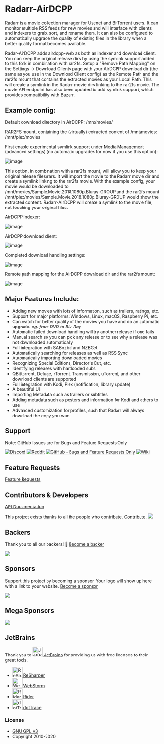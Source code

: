 # Radarr-AirDCPP

Radarr is a movie collection manager for Usenet and BitTorrent users. It can monitor multiple RSS feeds for new movies and will interface with clients and indexers to grab, sort, and rename them. It can also be configured to automatically upgrade the quality of existing files in the library when a better quality format becomes available.

Radar-AirDCPP adds airdcpp-web as both an indexer and download client. You can keep the original release dirs by using the symlink support added to this fork in combination with rar2fs. Setup a "Remove Path Mapping" on the Settings -> Download Clients page with your AirDCPP download dir (the same as you use in the Download Client config) as the Remote Path and the rar2fs mount that contains the extracted movies as your Local Path. This will create a symlink in the Radarr movie dirs linking to the rar2fs movie. The movie API endpoint has also been updated to add symlink support, which provides compatibility with Bazarr.

## Example config:

Default download directory in AirDCPP: /mnt/movies/

RAR2FS mount, containing the (virtually) extracted content of /mnt/movies: /mnt/plex/movies

First enable experimental symlink support under Media Management (advanced settings) (no automatic upgrades for now if you use this option):

![image](https://user-images.githubusercontent.com/1114597/102639917-00ba3f00-415a-11eb-8eb8-30670bb0ef46.png)

This option, in combination with a rar2fs mount, will allow you to keep your original release files/rars. It will import the movie to the Radarr movie dir and create a symlink linking to the rar2fs movie. With the example config, your movie would be downloaded to /mnt/movies/Sample.Movie.2018.1080p.Bluray-GROUP and the rar2fs mount /mnt/plex/movies/Sample.Movie.2018.1080p.Bluray-GROUP would show the extracted content. Radarr-AirDCPP will create a symlink to the movie file, not touching your original files.

AirDCPP indexer:

![image](https://user-images.githubusercontent.com/1114597/102640118-4aa32500-415a-11eb-83b7-e25eddf38993.png)

AirDCPP download client:

![image](https://user-images.githubusercontent.com/1114597/102640233-76bea600-415a-11eb-8aab-226440e5a69e.png)

Completed download handling settings:

![image](https://user-images.githubusercontent.com/1114597/102641323-3102dd00-415c-11eb-98b5-f4836be3caa6.png)

Remote path mapping for the AirDCPP download dir and the rar2fs mount:

![image](https://user-images.githubusercontent.com/1114597/102640513-dddc5a80-415a-11eb-80a4-d68be79dbc9d.png)


## Major Features Include:

* Adding new movies with lots of information, such as trailers, ratings, etc.
* Support for major platforms: Windows, Linux, macOS, Raspberry Pi, etc.
* Can watch for better quality of the movies you have and do an automatic upgrade. *eg. from DVD to Blu-Ray*
* Automatic failed download handling will try another release if one fails
* Manual search so you can pick any release or to see why a release was not downloaded automatically
* Full integration with SABnzbd and NZBGet
* Automatically searching for releases as well as RSS Sync
* Automatically importing downloaded movies
* Recognizing Special Editions, Director's Cut, etc.
* Identifying releases with hardcoded subs
* QBittorrent, Deluge, rTorrent, Transmission, uTorrent, and other download clients are supported 
* Full integration with Kodi, Plex (notification, library update)
* A beautiful UI
* Importing Metadata such as trailers or subtitles
* Adding metadata such as posters and information for Kodi and others to use
* Advanced customization for profiles, such that Radarr will always download the copy you want

## Support
Note: GitHub Issues are for Bugs and Feature Requests Only

[![Discord](https://img.shields.io/badge/discord-chat-7289DA.svg?maxAge=60)](https://discord.gg/r5wJPt9)
[![Reddit](https://img.shields.io/badge/reddit-discussion-FF4500.svg?maxAge=60)](https://www.reddit.com/r/Radarr)
[![GitHub - Bugs and Feature Requests Only](https://img.shields.io/badge/github-issues-red.svg?maxAge=60)](https://github.com/Radarr/Radarr/issues)
[![Wiki](https://img.shields.io/badge/servarr-wiki-181717.svg?maxAge=60)](https://wiki.servarr.com/Radarr)

## Feature Requests

[Feature Requests](https://github.com/Radarr/Radarr/issues/new?assignees=&labels=Type%3A+Enhancement&template=feature_request.md&title=)

## Contributors & Developers
[API Documentation](https://radarr.video/docs/api/)

This project exists thanks to all the people who contribute. [Contribute](CONTRIBUTING.md).
<a href="https://github.com/Radarr/Radarr/graphs/contributors"><img src="https://opencollective.com/Radarr/contributors.svg?width=890&button=false" /></a>


## Backers

Thank you to all our backers! 🙏 [Become a backer](https://opencollective.com/Radarr#backer)

<img src="https://opencollective.com/Radarr/backers.svg?width=890"></a>

## Sponsors

Support this project by becoming a sponsor. Your logo will show up here with a link to your website. [Become a sponsor](https://opencollective.com/Radarr#sponsor)

<img src="https://opencollective.com/Radarr/sponsors.svg?width=890"></a>

## Mega Sponsors

<img src="https://opencollective.com/Radarr/tiers/mega-sponsor.svg?width=890"></a>

## JetBrains
Thank you to [<img src="/Logo/jetbrains.svg" alt="JetBrains" width="32"> JetBrains](http://www.jetbrains.com/) for providing us with free licenses to their great tools.

* [<img src="/Logo/resharper.svg" alt="ReSharper" width="32"> ReSharper](http://www.jetbrains.com/resharper/)
* [<img src="/Logo/webstorm.svg" alt="WebStorm" width="32"> WebStorm](http://www.jetbrains.com/webstorm/)	
* [<img src="/Logo/rider.svg" alt="Rider" width="32"> Rider](http://www.jetbrains.com/rider/)	
* [<img src="/Logo/dottrace.svg" alt="dotTrace" width="32"> dotTrace](http://www.jetbrains.com/dottrace/)

### License

* [GNU GPL v3](http://www.gnu.org/licenses/gpl.html)
* Copyright 2010-2020
